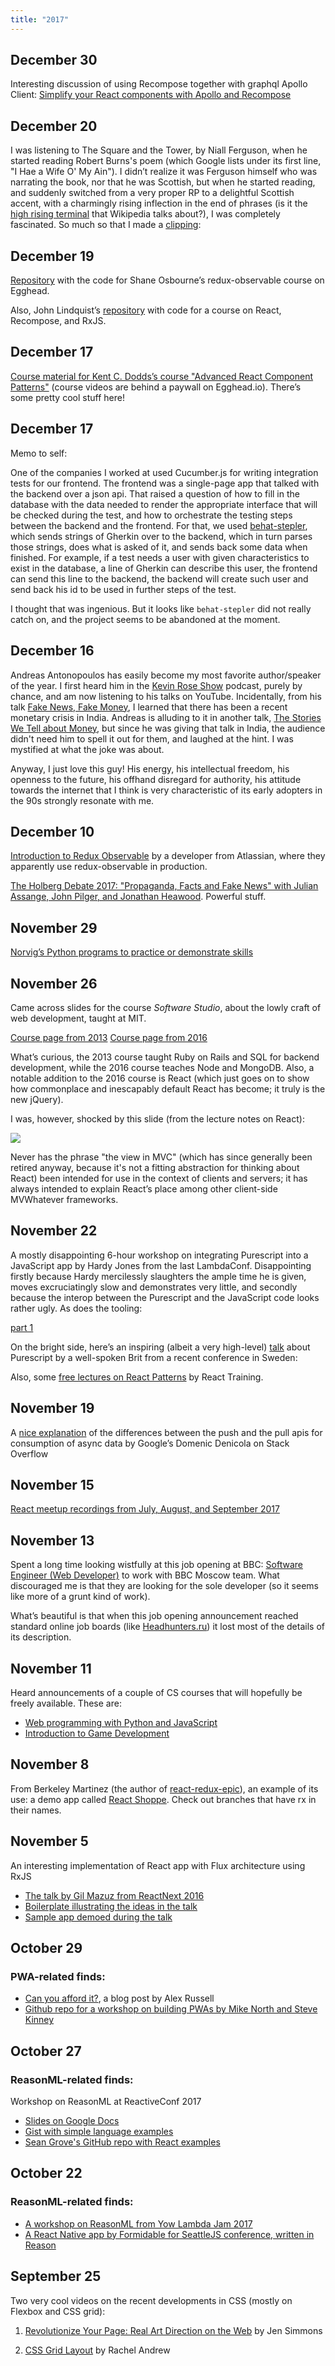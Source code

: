 ```yaml
---
title: "2017"
---
```

## December 30
Interesting discussion of using Recompose together with graphql Apollo Client:
[Simplify your React components with Apollo and Recompose](https://dev-blog.apollodata.com/simplify-your-react-components-with-apollo-and-recompose-8b9e302dea51)

## December 20
I was listening to The Square and the Tower, by Niall Ferguson, when he started
reading Robert Burns's poem (which Google lists under its first line,
"I Hae a Wife O' My Ain"). I didn’t realize it was Ferguson himself who was narrating
the book, nor that he was Scottish, but when he started reading, and suddenly switched
from a very proper RP to a delightful Scottish accent, with a charmingly rising inflection
in the end of phrases (is it the [high rising terminal](https://en.wikipedia.org/wiki/High_rising_terminal)
that Wikipedia talks about?), I was completely fascinated. So much so that I made a
[clipping](https://youtu.be/iAFiPggIloU):

## December 19
[Repository](https://github.com/shakyShane/egghead-redux-obs) with the code for
Shane Osbourne’s redux-observable course on Egghead.

Also, John Lindquist’s [repository](https://github.com/johnlindquist/react-rxjs-lessons)
with code for a course on React, Recompose, and RxJS.

## December 17
[Course material for Kent C. Dodds’s course "Advanced React Component Patterns"](https://github.com/kentcdodds/advanced-react-patterns)
(course videos are behind a paywall on Egghead.io). There’s some pretty cool stuff here!

## December 17
Memo to self:

One of the companies I worked at used Cucumber.js for writing integration tests
for our frontend. The frontend was a single-page app that talked with the backend
over a json api. That raised a question of how to fill in the database with the data
needed to render the appropriate interface that will be checked during the test,
and how to orchestrate the testing steps between the backend and the frontend.
For that, we used [behat-stepler](https://github.com/fesor/behat-stepler),
which sends strings of Gherkin over to the backend, which in turn parses those strings,
does what is asked of it, and sends back some data when finished. For example, if a test
needs a user with given characteristics to exist in the database, a line of Gherkin
can describe this user, the frontend can send this line to the backend, the backend
will create such user and send back his id to be used in further steps of the test.

I thought that was ingenious. But it looks like `behat-stepler` did not really catch
on, and the project seems to be abandoned at the moment.


## December 16
Andreas Antonopoulos has easily become my most favorite author/speaker of the year. I first
heard him in the [Kevin Rose Show](https://www.kevinrose.com/single-post/andreas-antonopolous)
podcast, purely by chance, and am now listening to his talks on YouTube. Incidentally,
from his talk [Fake News, Fake Money](https://youtu.be/i_wOEL6dprg), I learned that there
has been a recent monetary crisis in India. Andreas is alluding to it in another talk,
[The Stories We Tell about Money](https://youtu.be/ONvg9SbauMg), but since he was giving
that talk in India, the audience didn't need him to spell it out for them, and laughed
at the hint. I was mystified at what the joke was about.

Anyway, I just love this guy! His energy, his intellectual freedom, his openness to the future,
his offhand disregard for authority, his attitude towards the internet that I think is very
characteristic of its early adopters in the 90s strongly resonate with me.

## December 10
[Introduction to Redux Observable](https://www.youtube.com/watch?v=zk2bVBZhmcc) by a developer from Atlassian,
where they apparently use redux-observable in production.

[The Holberg Debate 2017: "Propaganda, Facts and Fake News"
with Julian Assange, John Pilger, and Jonathan Heawood](https://youtu.be/LqEtKyuyngs).
Powerful stuff.

## November 29
[Norvig’s Python programs to practice or demonstrate skills](https://github.com/norvig/pytudes)

## November 26
Came across slides for the course *Software Studio*, about the lowly craft of web development, taught at MIT.

[Course page from 2013](https://ocw.mit.edu/courses/electrical-engineering-and-computer-science/6-170-software-studio-spring-2013/lecture-notes/)
[Course page from 2016](https://stellar.mit.edu/S/course/6/fa16/6.170/materials.html)

What’s curious, the 2013 course taught Ruby on Rails and SQL for backend development, while the 2016 course teaches Node and MongoDB. Also, a notable addition to the 2016 course is React (which just goes on to show how commonplace and inescapably default React has become; it truly is the new jQuery).

I was, however, shocked by this slide (from the lecture notes on React):

[![](https://imgur.com/inOTSKO.png)](https://i.imgur.com/inOTSKO_d.jpg?maxwidth=800)

Never has the phrase "the view in MVC" (which has since generally been retired anyway, because it's not a fitting abstraction for thinking about React) been intended for use in the context of clients and servers; it has always intended to explain React’s place among other client-side MVWhatever frameworks.

## November 22
A mostly disappointing 6-hour workshop on integrating Purescript into a JavaScript app by Hardy Jones
from the last LambdaConf. Disappointing firstly because Hardy mercilessly slaughters the ample time
he is given, moves excruciatingly slow and demonstrates very little, and secondly because the interop
between the Purescript and the JavaScript code looks rather ugly. As does the tooling:

[part 1](https://www.youtube.com/watch?v=XbrBGxcZZYY)

On the bright side, here’s an inspiring (albeit a very high-level) [talk](http://www.oredev.org/2017/sessions/purescript-tomorrows-javascript-today)
about Purescript by a well-spoken Brit from a recent conference in Sweden:

Also, some [free lectures on React Patterns](https://reacttraining.com/patterns/) by React Training.

## November 19
A [nice explanation](https://stackoverflow.com/questions/39439653/events-vs-streams-vs-observables-vs-async-iterators/47214496#47214496)
of the differences between the push and the pull apis for consumption of async data by Google’s Domenic Denicola on Stack Overflow

## November 15
[React meetup recordings from July, August, and September 2017](http://meetupfeed.com/react-talks-meetups-july-august-september-react-talks-digest-q3-2017/)

## November 13
Spent a long time looking wistfully at this job opening at BBC:
[Software Engineer (Web Developer)](https://careershub.bbc.co.uk/members/modules/job/detail.php?record=20625)
to work with BBC Moscow team. What discouraged me is that they are looking for
the sole developer (so it seems like more of a grunt kind of work).

What’s beautiful is that when this job opening announcement reached standard
online job boards (like [Headhunters.ru](https://hh.ru/vacancy/23422897)) it lost most
of the details of its description.

## November 11
Heard announcements of a couple of CS courses that will hopefully be freely available. These are:
- [Web programming with Python and JavaScript](https://cs50.github.io/web/)
- [Introduction to Game Development](https://cs50.github.io/games/)

## November 8
From Berkeley Martinez (the author of [react-redux-epic](https://github.com/BerkeleyTrue/react-redux-epic)),
an example of its use: a demo app called [React Shoppe](https://github.com/realworldreact/react-shoppe). Check
out branches that have rx in their names.

## November 5
An interesting implementation of React app with Flux architecture using RxJS
- [The talk by Gil Mazuz from ReactNext 2016](https://www.youtube.com/watch?v=Wh83qXOb03g)
- [Boilerplate illustrating the ideas in the talk](https://github.com/giltig/rxfrf)
- [Sample app demoed during the talk](https://github.com/omerts/RtC)

## October 29
### PWA-related finds:
- [Can you afford it?](https://infrequently.org/2017/10/can-you-afford-it-real-world-web-performance-budgets/),
  a blog post by Alex Russell
- [Github repo for a workshop on building PWAs by Mike North and Steve Kinney](https://github.com/mike-north/pwa-fundamentals)

## October 27
### ReasonML-related finds:
Workshop on ReasonML at ReactiveConf 2017
- [Slides on Google Docs](https://docs.google.com/presentation/d/17CxVRrdw20Mm--ewv4KwxfxTPPuhB8gkxBp98LRaIsM/edit#slide=id.g292747eae2_0_198)
- [Gist with simple language examples](https://gist.github.com/sgrove/a6474d26b77bbf29d19b66ad71527cc9)
- [Sean Grove's GitHub repo with React examples](https://github.com/sgrove/reactiveconf-2017-reasonml-workshop)

## October 22
### ReasonML-related finds:

- [A workshop on ReasonML from Yow Lambda Jam 2017](https://github.com/bassjacob/ylj-2017-workshop)
- [A React Native app by Formidable for SeattleJS conference, written in Reason](https://github.com/FormidableLabs/seattlejsconf-app)

## September 25
Two very cool videos on the recent developments in CSS (mostly on Flexbox and CSS grid):

1. [Revolutionize Your Page: Real Art Direction on the Web](https://player.vimeo.com/video/209812549) by Jen Simmons

2. [CSS Grid Layout](https://player.vimeo.com/video/212961112) by Rachel Andrew
